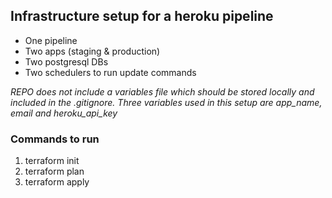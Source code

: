 ## Infrastructure setup for a heroku pipeline

- One pipeline
- Two apps (staging & production)
- Two postgresql DBs
- Two schedulers to run update commands 

*REPO does not include a variables file which should be stored locally and included in the .gitignore. Three variables used in this setup are app_name, email and heroku_api_key*

### Commands to run
1. terraform init
2. terraform plan
3. terraform apply